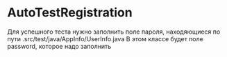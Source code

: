 # AutoTestRegistration
Для успешного теста нужно заполнить поле пароля, находяющиеся по пути .src/test/java/AppInfo/UserInfo.java
В этом классе будет поле password, которое надо заполнить
